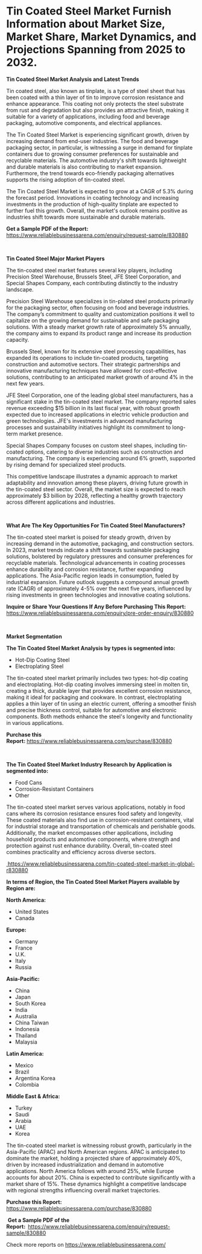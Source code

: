 <p><h1>Tin Coated Steel Market Furnish Information about Market Size, Market Share, Market Dynamics, and Projections Spanning from 2025 to 2032.</h1></p><p><strong>Tin Coated Steel Market Analysis and Latest Trends</strong></p>
<p><p>Tin coated steel, also known as tinplate, is a type of steel sheet that has been coated with a thin layer of tin to improve corrosion resistance and enhance appearance. This coating not only protects the steel substrate from rust and degradation but also provides an attractive finish, making it suitable for a variety of applications, including food and beverage packaging, automotive components, and electrical appliances.</p><p>The Tin Coated Steel Market is experiencing significant growth, driven by increasing demand from end-user industries. The food and beverage packaging sector, in particular, is witnessing a surge in demand for tinplate containers due to growing consumer preferences for sustainable and recyclable materials. The automotive industry's shift towards lightweight and durable materials is also contributing to market expansion. Furthermore, the trend towards eco-friendly packaging alternatives supports the rising adoption of tin-coated steel.</p><p>The Tin Coated Steel Market is expected to grow at a CAGR of 5.3% during the forecast period. Innovations in coating technology and increasing investments in the production of high-quality tinplate are expected to further fuel this growth. Overall, the market's outlook remains positive as industries shift towards more sustainable and durable materials.</p></p>
<p><strong>Get a Sample PDF of the Report:&nbsp;</strong> <a href="https://www.reliablebusinessarena.com/enquiry/request-sample/830880?utm_campaign=3535&utm_medium=2&utm_source=Github&utm_content=ia&utm_term=01042025&utm_id=tin-coated-steel">https://www.reliablebusinessarena.com/enquiry/request-sample/830880</a></p>
<p>&nbsp;</p>
<p><strong>Tin Coated Steel Major Market Players</strong></p>
<p><p>The tin-coated steel market features several key players, including Precision Steel Warehouse, Brussels Steel, JFE Steel Corporation, and Special Shapes Company, each contributing distinctly to the industry landscape.</p><p>Precision Steel Warehouse specializes in tin-plated steel products primarily for the packaging sector, often focusing on food and beverage industries. The company’s commitment to quality and customization positions it well to capitalize on the growing demand for sustainable and safe packaging solutions. With a steady market growth rate of approximately 5% annually, the company aims to expand its product range and increase its production capacity.</p><p>Brussels Steel, known for its extensive steel processing capabilities, has expanded its operations to include tin-coated products, targeting construction and automotive sectors. Their strategic partnerships and innovative manufacturing techniques have allowed for cost-effective solutions, contributing to an anticipated market growth of around 4% in the next few years.</p><p>JFE Steel Corporation, one of the leading global steel manufacturers, has a significant stake in the tin-coated steel market. The company reported sales revenue exceeding $15 billion in its last fiscal year, with robust growth expected due to increased applications in electric vehicle production and green technologies. JFE's investments in advanced manufacturing processes and sustainability initiatives highlight its commitment to long-term market presence.</p><p>Special Shapes Company focuses on custom steel shapes, including tin-coated options, catering to diverse industries such as construction and manufacturing. The company is experiencing around 6% growth, supported by rising demand for specialized steel products.</p><p>This competitive landscape illustrates a dynamic approach to market adaptability and innovation among these players, driving future growth in the tin-coated steel sector. Overall, the market size is expected to reach approximately $3 billion by 2028, reflecting a healthy growth trajectory across different applications and industries.</p></p>
<p>&nbsp;</p>
<p><strong>What Are The Key Opportunities For Tin Coated Steel Manufacturers?</strong></p>
<p><p>The tin-coated steel market is poised for steady growth, driven by increasing demand in the automotive, packaging, and construction sectors. In 2023, market trends indicate a shift towards sustainable packaging solutions, bolstered by regulatory pressures and consumer preferences for recyclable materials. Technological advancements in coating processes enhance durability and corrosion resistance, further expanding applications. The Asia-Pacific region leads in consumption, fueled by industrial expansion. Future outlook suggests a compound annual growth rate (CAGR) of approximately 4-5% over the next five years, influenced by rising investments in green technologies and innovative coating solutions.</p></p>
<p><strong>Inquire or Share Your Questions If Any Before Purchasing This Report:</strong> <a href="https://www.reliablebusinessarena.com/enquiry/pre-order-enquiry/830880?utm_campaign=3535&utm_medium=2&utm_source=Github&utm_content=ia&utm_term=01042025&utm_id=tin-coated-steel">https://www.reliablebusinessarena.com/enquiry/pre-order-enquiry/830880</a></p>
<p>&nbsp;</p>
<p><strong>Market Segmentation</strong></p>
<p><strong>The Tin Coated Steel Market Analysis by types is segmented into:</strong></p>
<p><ul><li>Hot-Dip Coating Steel</li><li>Electroplating Steel</li></ul></p>
<p><p>The tin-coated steel market primarily includes two types: hot-dip coating and electroplating. Hot-dip coating involves immersing steel in molten tin, creating a thick, durable layer that provides excellent corrosion resistance, making it ideal for packaging and cookware. In contrast, electroplating applies a thin layer of tin using an electric current, offering a smoother finish and precise thickness control, suitable for automotive and electronic components. Both methods enhance the steel's longevity and functionality in various applications.</p></p>
<p><strong>Purchase this Report:&nbsp;</strong><a href="https://www.reliablebusinessarena.com/purchase/830880?utm_campaign=3535&utm_medium=2&utm_source=Github&utm_content=ia&utm_term=01042025&utm_id=tin-coated-steel">https://www.reliablebusinessarena.com/purchase/830880</a></p>
<p>&nbsp;</p>
<p><strong>The Tin Coated Steel Market Industry Research by Application is segmented into:</strong></p>
<p><ul><li>Food Cans</li><li>Corrosion-Resistant Containers</li><li>Other</li></ul></p>
<p><p>The tin-coated steel market serves various applications, notably in food cans where its corrosion resistance ensures food safety and longevity. These coated materials also find use in corrosion-resistant containers, vital for industrial storage and transportation of chemicals and perishable goods. Additionally, the market encompasses other applications, including household products and automotive components, where strength and protection against rust enhance durability. Overall, tin-coated steel combines practicality and efficiency across diverse sectors.</p></p>
<p><a href="https://www.reliablebusinessarena.com/tin-coated-steel-market-in-global-r830880?utm_campaign=3535&utm_medium=2&utm_source=Github&utm_content=ia&utm_term=01042025&utm_id=tin-coated-steel">&nbsp;https://www.reliablebusinessarena.com/tin-coated-steel-market-in-global-r830880</a></p>
<p><strong>In terms of Region, the Tin Coated Steel Market Players available by Region are:</strong></p>
<p>
    <p> <strong> North America: </strong>
        <ul>
            <li>United States</li>
            <li>Canada</li>
        </ul>
        </p> 
    <p> <strong> Europe: </strong>
        <ul>
            <li>Germany</li>
            <li>France</li>
            <li>U.K.</li>
            <li>Italy</li>
            <li>Russia</li>
        </ul>
        </p> 
    <p> <strong> Asia-Pacific: </strong>
        <ul>
            <li>China</li>
            <li>Japan</li>
            <li>South Korea</li>
            <li>India</li>
            <li>Australia</li>
            <li>China Taiwan</li>
            <li>Indonesia</li>
            <li>Thailand</li>
            <li>Malaysia</li>
        </ul>
        </p> 
    <p> <strong> Latin America: </strong>
        <ul>
            <li>Mexico</li>
            <li>Brazil</li>
            <li>Argentina Korea</li>
            <li>Colombia</li>
        </ul>
        </p> 
    <p> <strong> Middle East & Africa: </strong>
        <ul>
            <li>Turkey</li>
            <li>Saudi</li>
            <li>Arabia</li>
            <li>UAE</li>
            <li>Korea</li>
        </ul>
    </p>
    </p>
<p><p>The tin-coated steel market is witnessing robust growth, particularly in the Asia-Pacific (APAC) and North American regions. APAC is anticipated to dominate the market, holding a projected share of approximately 40%, driven by increased industrialization and demand in automotive applications. North America follows with around 25%, while Europe accounts for about 20%. China is expected to contribute significantly with a market share of 15%. These dynamics highlight a competitive landscape with regional strengths influencing overall market trajectories.</p></p>
<p><strong>Purchase this Report: </strong><a href="https://www.reliablebusinessarena.com/purchase/830880?utm_campaign=3535&utm_medium=2&utm_source=Github&utm_content=ia&utm_term=01042025&utm_id=tin-coated-steel">https://www.reliablebusinessarena.com/purchase/830880</a></p>
<p>&nbsp;<strong>Get a Sample PDF of the Report:&nbsp;&nbsp;</strong><a href="https://www.reliablebusinessarena.com/enquiry/request-sample/830880?utm_campaign=3535&utm_medium=2&utm_source=Github&utm_content=ia&utm_term=01042025&utm_id=tin-coated-steel">https://www.reliablebusinessarena.com/enquiry/request-sample/830880</a></p>
<p><strong></strong></p>
<p>Check more reports on <a href="https://www.reliablebusinessarena.com/?utm_campaign=3535&utm_medium=2&utm_source=Github&utm_content=ia&utm_term=01042025&utm_id=tin-coated-steel">https://www.reliablebusinessarena.com/</a></p>